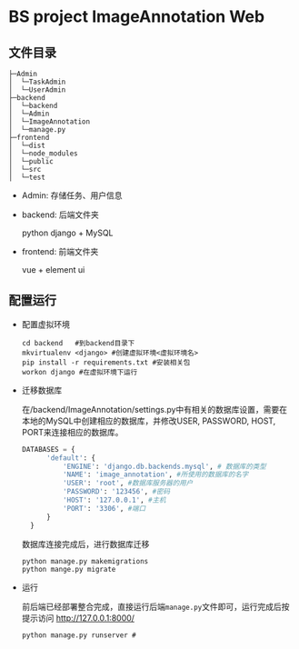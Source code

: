 # BS project ImageAnnotation Web

## 文件目录
```shell
├─Admin
│  └─TaskAdmin
│  └─UserAdmin
├─backend
│  └─backend
│  └─Admin
│  └─ImageAnnotation
│  └─manage.py
├─frontend
│  └─dist
│  └─node_modules
│  └─public
│  └─src  
│  └─test     
```
- Admin: 存储任务、用户信息

- backend: 后端文件夹 
  
  python django + MySQL
  
- frontend: 前端文件夹

  vue + element ui


## 配置运行
- 配置虚拟环境
    ```shell
    cd backend   #到backend目录下
    mkvirtualenv <django> #创建虚拟环境<虚拟环境名>
    pip install -r requirements.txt #安装相关包
    workon django #在虚拟环境下运行
    ```

- 迁移数据库

  在/backend/ImageAnnotation/settings.py中有相关的数据库设置，需要在本地的MySQL中创建相应的数据库，并修改USER, PASSWORD, HOST, PORT来连接相应的数据库。
  ```python
  DATABASES = {
        'default': {
            'ENGINE': 'django.db.backends.mysql', # 数据库的类型
            'NAME': 'image_annotation', #所使用的数据库的名字
            'USER': 'root', #数据库服务器的用户
            'PASSWORD': '123456', #密码
            'HOST': '127.0.0.1', #主机
            'PORT': '3306', #端口
        }
    }
  ```
  数据库连接完成后，进行数据库迁移
    ```shell
    python manage.py makemigrations
    python mange.py migrate
    ```

- 运行
  
  前后端已经部署整合完成，直接运行后端`manage.py`文件即可，运行完成后按提示访问 http://127.0.0.1:8000/
    ```shell
    python manage.py runserver #
    ```


